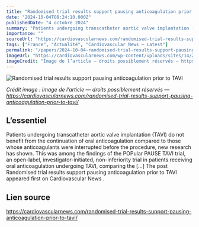 ```yaml
---
title: "Randomised trial results support pausing anticoagulation prior to TAVI"
date: "2024-10-04T08:24:10.000Z"
publishedDate: "4 octobre 2024"
summary: "Patients undergoing transcatheter aortic valve implantation (TAVI) do not benefit from the continuation of oral anticoagulation compared to those whose anticoagulants were interrupted before the procedure, new research has shown. This was among the findings of the POPular PAUSE TAVI trial, an open-label, investigator-initiated, non-inferiority trial in patients receiving oral anticoagulation undergoing TAVI, comparing the [&#8230;] The post Randomised trial results support pausing anticoagulation prior to TAVI appeared first on Cardiovascular News ."
importance: ""
sourceUrl: "https://cardiovascularnews.com/randomised-trial-results-support-pausing-anticoagulation-prior-to-tavi/"
tags: ["France", "Actualité", "Cardiovascular News — Latest"]
permalink: "/papers/2024-10-04-randomised-trial-results-support-pausing-anticoagulation-prior-to-tavi"
imageUrl: "https://cardiovascularnews.com/wp-content/uploads/sites/14/2024/10/DJVG.jpg"
imageCredit: "Image de l’article — droits possiblement réservés — https://cardiovascularnews.com/randomised-trial-results-support-pausing-anticoagulation-prior-to-tavi/"
---
```


![Randomised trial results support pausing anticoagulation prior to TAVI](https://cardiovascularnews.com/wp-content/uploads/sites/14/2024/10/DJVG.jpg)

*Crédit image : Image de l’article — droits possiblement réservés — https://cardiovascularnews.com/randomised-trial-results-support-pausing-anticoagulation-prior-to-tavi/*

## L’essentiel

Patients undergoing transcatheter aortic valve implantation (TAVI) do not benefit from the continuation of oral anticoagulation compared to those whose anticoagulants were interrupted before the procedure, new research has shown. This was among the findings of the POPular PAUSE TAVI trial, an open-label, investigator-initiated, non-inferiority trial in patients receiving oral anticoagulation undergoing TAVI, comparing the [&#8230;] The post Randomised trial results support pausing anticoagulation prior to TAVI appeared first on Cardiovascular News .

## Lien source

https://cardiovascularnews.com/randomised-trial-results-support-pausing-anticoagulation-prior-to-tavi/
